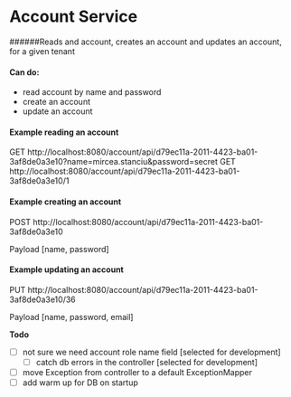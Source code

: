 # Account Service
######Reads and account, creates an account and updates an account, for a given tenant

#### Can do:
- read account by name and password
- create an account
- update an account

#### Example reading an account
GET http://localhost:8080/account/api/d79ec11a-2011-4423-ba01-3af8de0a3e10?name=mircea.stanciu&password=secret
GET http://localhost:8080/account/api/d79ec11a-2011-4423-ba01-3af8de0a3e10/1

#### Example creating an account
POST http://localhost:8080/account/api/d79ec11a-2011-4423-ba01-3af8de0a3e10

Payload [name, password]

#### Example updating an account
PUT http://localhost:8080/account/api/d79ec11a-2011-4423-ba01-3af8de0a3e10/36

Payload [name, password, email]

**Todo**
- [ ] not sure we need account role name field [selected for development] 
  - [ ] catch db errors in the controller [selected for development]
- [ ] move Exception from controller to a default ExceptionMapper
- [ ] add warm up for DB on startup